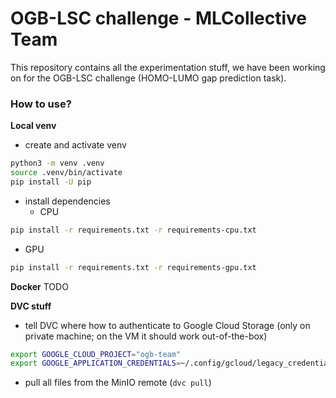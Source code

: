 # OGB-LSC challenge - MLCollective Team
This repository contains all the experimentation stuff, we have been working on
for the OGB-LSC challenge (HOMO-LUMO gap prediction task).


### How to use?

**Local venv**

- create and activate venv
```bash
python3 -m venv .venv
source .venv/bin/activate
pip install -U pip
```
- install dependencies
  - CPU
```bash
pip install -r requirements.txt -r requirements-cpu.txt
```
  - GPU
```bash
pip install -r requirements.txt -r requirements-gpu.txt
```

**Docker**
TODO

**DVC stuff**
- tell DVC where how to authenticate to Google Cloud Storage (only on private machine; on the VM it should work out-of-the-box)
```bash
export GOOGLE_CLOUD_PROJECT="ogb-team"
export GOOGLE_APPLICATION_CREDENTIALS=~/.config/gcloud/legacy_credentials/<your email address>/adc.json
```
- pull all files from the MinIO remote (`dvc pull`) 

